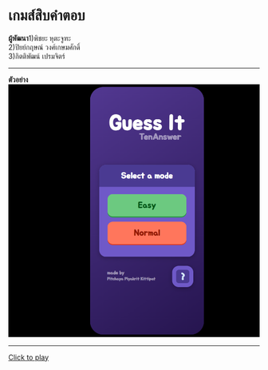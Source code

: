 <h1>เกมส์สิบคำตอบ</h1>
<b>ผู้พัฒนา</b>1)พิชยะ หุตะจูฑะ <br> 2)ปิยย์กฤษณ์ วงศ์เกษมศักดิ์ <br> 3)กิตติพัฒน์ เปรมจิตร์
<hr>
<b>ตัวอย่าง</b>
<img src="./document/sample play.png" alt='Sample'>
<hr>
<a href='https://Midnight2310.github.io/TenAnswerGame'>Click to play</a>
